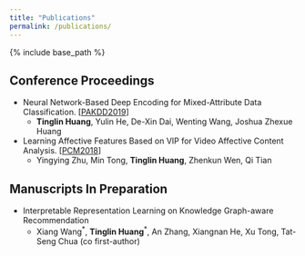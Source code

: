 ```yaml
---
title: "Publications"
permalink: /publications/
---
```

{% include base_path %}

## Conference Proceedings

* Neural Network-Based Deep Encoding for Mixed-Attribute Data Classification. [[PAKDD2019](<https://link.springer.com/chapter/10.1007%2F978-3-030-26142-9_14>)]
  * **Tinglin Huang**, Yulin He, De-Xin Dai, Wenting Wang, Joshua Zhexue Huang
* Learning Affective Features Based on VIP for Video Affective Content Analysis. [[PCM2018](<https://link.springer.com/chapter/10.1007%2F978-3-030-00764-5_64>)]
  * Yingying Zhu, Min Tong, **Tinglin Huang**, Zhenkun Wen, Qi Tian

## Manuscripts In Preparation

* Interpretable Representation Learning on Knowledge Graph-aware Recommendation
  * Xiang Wang$^*$, **Tinglin Huang**$^*$, An Zhang, Xiangnan He, Xu Tong, Tat-Seng Chua (co first-author)